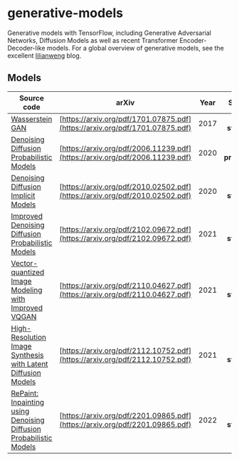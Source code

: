 # generative-models
Generative models with TensorFlow, including Generative Adversarial Networks, Diffusion Models as well as recent Transformer Encoder-Decoder-like models. For a global overview of generative models, see the excellent [lilianweng](https://lilianweng.github.io/posts/2021-07-11-diffusion-models/) blog.


## Models
| Source code | arXiv | Year | Status |
|---    |:-:    |:-:    |:-:    |
| [Wasserstein GAN](src/wasserstein_gan) | [https://arxiv.org/pdf/1701.07875.pdf](https://arxiv.org/pdf/1701.07875.pdf) | 2017 | **Not started** |
| [Denoising Diffusion Probabilistic Models](src/ddpm) | [https://arxiv.org/pdf/2006.11239.pdf](https://arxiv.org/pdf/2006.11239.pdf) | 2020 | **In progress** |
| [Denoising Diffusion Implicit Models](src/ddim) | [https://arxiv.org/pdf/2010.02502.pdf](https://arxiv.org/pdf/2010.02502.pdf) | 2020 | **Not started** |
| [Improved Denoising Diffusion Probabilistic Models](src/improved_ddpm) | [https://arxiv.org/pdf/2102.09672.pdf](https://arxiv.org/pdf/2102.09672.pdf) | 2021 | **Not started** |
| [Vector-quantized Image Modeling with Improved VQGAN](src/vim) | [https://arxiv.org/pdf/2110.04627.pdf](https://arxiv.org/pdf/2110.04627.pdf) | 2021 | **Not started** |
| [High-Resolution Image Synthesis with Latent Diffusion Models](src/ldm) | [https://arxiv.org/pdf/2112.10752.pdf](https://arxiv.org/pdf/2112.10752.pdf) | 2021 | **Not started** |
| [RePaint: Inpainting using Denoising Diffusion Probabilistic Models](src/repaint) | [https://arxiv.org/pdf/2201.09865.pdf](https://arxiv.org/pdf/2201.09865.pdf) | 2022 | **Not started** |

